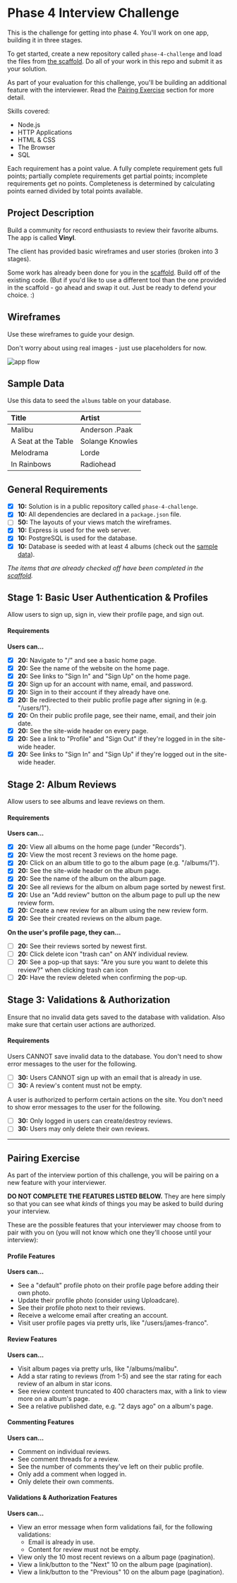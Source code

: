 # Phase 4 Interview Challenge

This is the challenge for getting into phase 4. You'll work on one app, building it in three stages.

To get started, create a new repository called `phase-4-challenge` and load the files from [the scaffold][scaffold]. Do all of your work in this repo and submit it as your solution.

As part of your evaluation for this challenge, you'll be building an additional feature with the interviewer. Read the [Pairing Exercise](#pairing-exercise) section for more detail.

Skills covered:

- Node.js
- HTTP Applications
- HTML & CSS
- The Browser
- SQL

Each requirement has a point value. A fully complete requirement gets full points; partially complete requirements get partial points; incomplete requirements get no points. Completeness is determined by calculating points earned divided by total points available.

## Project Description

Build a community for record enthusiasts to review their favorite albums. The app is called **Vinyl**.

The client has provided basic wireframes and user stories (broken into 3 stages).

Some work has already been done for you in the [scaffold][scaffold]. Build off of the existing code. (But if you'd like to use a different tool than the one provided in the scaffold - go ahead and swap it out. Just be ready to defend your choice. :)

## Wireframes

Use these wireframes to guide your design.

Don't worry about using real images - just use placeholders for now.

![app flow](https://user-images.githubusercontent.com/16725399/27102456-2d2a9950-503a-11e7-8552-6302645e1191.png)

## Sample Data

Use this data to seed the `albums` table on your database.

| Title               | Artist          |
|:--------------------|:----------------|
| Malibu              | Anderson .Paak  |
| A Seat at the Table | Solange Knowles |
| Melodrama           | Lorde           |
| In Rainbows         | Radiohead       |

## General Requirements

- [x] __10:__ Solution is in a public repository called `phase-4-challenge`.
- [x] __10:__ All dependencies are declared in a `package.json` file.
- [ ] __50:__ The layouts of your views match the wireframes.
- [x] __10:__ Express is used for the web server.
- [x] __10:__ PostgreSQL is used for the database.
- [x] __10:__ Database is seeded with at least 4 albums (check out the [sample data](#sample-data)).

_The items that are already checked off have been completed in the [scaffold][scaffold]._

## Stage 1: Basic User Authentication & Profiles

Allow users to sign up, sign in, view their profile page, and sign out.

#### Requirements

**Users can...**

- [x] __20:__ Navigate to "/" and see a basic home page.
- [x] __20:__ See the name of the website on the home page.
- [x] __20:__ See links to "Sign In" and "Sign Up" on the home page.
- [x] __20:__ Sign up for an account with name, email, and password.
- [x] __20:__ Sign in to their account if they already have one.
- [x] __20:__ Be redirected to their public profile page after signing in (e.g. "/users/1").
- [x] __20:__ On their public profile page, see their name, email, and their join date.
- [x] __20:__ See the site-wide header on every page.
- [x] __20:__ See a link to "Profile" and "Sign Out" if they're logged in in the site-wide header.
- [x] __20:__ See links to "Sign In" and "Sign Up" if they're logged out in the site-wide header.

## Stage 2: Album Reviews

Allow users to see albums and leave reviews on them.

#### Requirements

**Users can...**

- [x] __20:__ View all albums on the home page (under "Records").
- [x] __20:__ View the most recent 3 reviews on the home page.
- [x] __20:__ Click on an album title to go to the album page (e.g. "/albums/1").
- [x] __20:__ See the site-wide header on the album page.
- [x] __20:__ See the name of the album on the album page.
- [x] __20:__ See all reviews for the album on album page sorted by newest first.
- [x] __20:__ Use an "Add review" button on the album page to pull up the new review form.
- [x] __20:__ Create a new review for an album using the new review form.
- [x] __20:__ See their created reviews on the album page.

**On the user's profile page, they can...**

- [ ] __20:__ See their reviews sorted by newest first.
- [ ] __20:__ Click delete icon "trash can" on ANY individual review.
- [ ] __20:__ See a pop-up that says: "Are you sure you want to delete this review?" when clicking trash can icon
- [ ] __20:__ Have the review deleted when confirming the pop-up.

## Stage 3: Validations & Authorization

Ensure that no invalid data gets saved to the database with validation. Also make sure that certain user actions are authorized.

#### Requirements

Users CANNOT save invalid data to the database. You don't need to show error messages to the user for the following.

- [ ] __30:__ Users CANNOT sign up with an email that is already in use.
- [ ] __30:__ A review's content must not be empty.

A user is authorized to perform certain actions on the site. You don't need to show error messages to the user for the following.

- [ ] __30:__ Only logged in users can create/destroy reviews.
- [ ] __30:__ Users may only delete their own reviews.

---

## Pairing Exercise

As part of the interview portion of this challenge, you will be pairing on a new feature with your interviewer.

**DO NOT COMPLETE THE FEATURES LISTED BELOW.** They are here simply so that you can see what _kinds_ of things you may be asked to build during your interview.

These are the possible features that your interviewer may choose from to pair with you on (you will not know which one they'll choose until your interview):

#### Profile Features

**Users can...**

- See a "default" profile photo on their profile page before adding their own photo.
- Update their profile photo (consider using Uploadcare).
- See their profile photo next to their reviews.
- Receive a welcome email after creating an account.
- Visit user profile pages via pretty urls, like "/users/james-franco".

#### Review  Features

**Users can...**

- Visit album pages via pretty urls, like "/albums/malibu".
- Add a star rating to reviews (from 1-5) and see the star rating for each review of an album in star icons.
- See review content truncated to 400 characters max, with a link to view more on a album's page.
- See a relative published date, e.g. "2 days ago" on a album's page.

#### Commenting Features

**Users can...**

- Comment on individual reviews.
- See comment threads for a review.
- See the number of comments they've left on their public profile.
- Only add a comment when logged in.
- Only delete their own comments.

#### Validations & Authorization Features

**Users can...**

- View an error message when form validations fail, for the following validations:
  - Email is already in use.
  - Content for review must not be empty.
- View only the 10 most recent reviews on a album page (pagination).
- View a link/button to the "Next" 10 on the album page (pagination).
- View a link/button to the "Previous" 10 on the album page (pagination).

[scaffold]: https://drive.google.com/file/d/0B77MaJi8kPm1TzVLM1dtX2ZMeUU/view?usp=sharing
